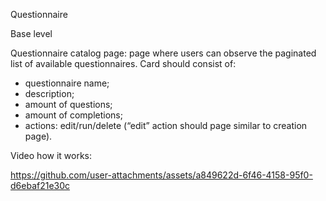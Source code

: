 Questionnaire

Base level

Questionnaire catalog page: page where users can observe the paginated list of
available questionnaires. Card should consist of:​
- questionnaire name;​
- description;​
- amount of questions;​
- amount of completions;​
- actions: edit/run/delete (“edit” action should page similar to creation page).

Video how it works:

https://github.com/user-attachments/assets/a849622d-6f46-4158-95f0-d6ebaf21e30c
